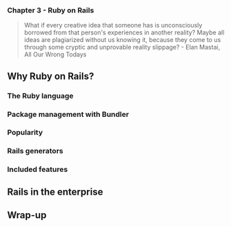 ### Chapter 3 - Ruby on Rails

> What if every creative idea that someone has is unconsciously borrowed from that person's experiences in another reality? Maybe all ideas are plagiarized without us knowing it, because they come to us through some cryptic and unprovable reality slippage? - Elan Mastai, All Our Wrong Todays

## Why Ruby on Rails?

### The Ruby language

### Package management with Bundler

### Popularity

### Rails generators

### Included features

## Rails in the enterprise

## Wrap-up
